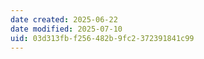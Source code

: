```yaml
---
date created: 2025-06-22
date modified: 2025-07-10
uid: 03d313fb-f256-482b-9fc2-372391841c99
---
```

